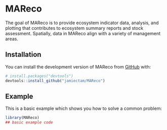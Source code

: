 
<!-- README.md is generated from README.Rmd. Please edit that file -->

# MAReco

<!-- badges: start -->
<!-- badges: end -->

The goal of MAReco is to provide ecosystem indicator data, analysis, and
plotting that contributes to ecosystem summary reports and stock
assessment. Spatially, data in MAReco align with a variety of management
areas.

## Installation

You can install the development version of MAReco from
[GitHub](https://github.com/) with:

``` r
# install.packages("devtools")
devtools::install_github("jamiectam/MAReco")
```

## Example

This is a basic example which shows you how to solve a common problem:

``` r
library(MAReco)
## basic example code
```
